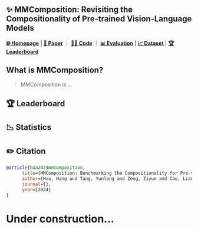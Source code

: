 ## ✨ MMComposition: Revisiting the Compositionality of Pre-trained Vision-Language Models
[**🌐 Homepage**](https://yunlong10.github.io/projects/mmcomposition) | [**🔬 Paper**](https://github.com/hanghuacs/MMComposition) ｜ [**👩‍💻 Code**](https://github.com/hanghuacs/MMComposition/blob/main/evaluation.py) ｜ [**📊 Evaluation**](https://github.com/hanghuacs/MMComposition) | [**📈 Dataset**](https://github.com/hanghuacs/MMComposition) | [**🏆 Leaderboard**](https://yunlong10.github.io/projects/mmcomposition/#leaderboard)

## What is MMComposition?
> MMComposition is ...

## 🏆 Leaderboard

## 📉 Statistics


## ✏️ Citation
```bibtex
@article{hua2024mmcomposition,
      title={MMComposition: Benchmarking the Compositionality for Pre-trained Vision-Language Models},
      author={Hua, Hang and Tang, Yunlong and Zeng, Ziyun and Cao, Liangliang and Yang, Zhengyuan and He, Hangfeng and Xu, Chenliang and Luo, Jiebo},
      journal={},
      year={2024}
}
```

# Under construction...
